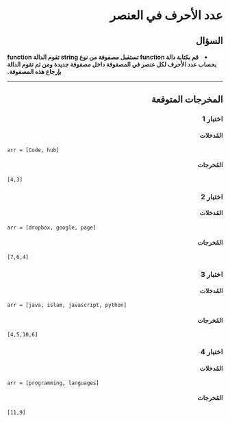 # <div dir="rtl">عدد الأحرف في العنصر</div>

## <div dir="rtl">السؤال</div>

<li dir="rtl">
<b>
قم بكتابة دالة function تستقبل مصفوفة من نوع string تقوم الدالة function بحساب عدد الأحرف لكل عنصر في المصفوفة داخل مصفوفة جديدة ومن ثم تقوم الدالة بإرجاع هذه المصفوفة.
</b>
</li>

---

## <div dir="rtl">المخرجات المتوقعة</div>

### <div dir="rtl">اختبار 1</div>

#### <div dir="rtl">المُدخلات</div>

```text
arr = [Code, hub]
```

#### <div dir="rtl">المُخرجات</div>

```text
[4,3]
```

### <div dir="rtl">اختبار 2</div>

#### <div dir="rtl">المُدخلات</div>

```text
arr = [dropbox, google, page]
```

#### <div dir="rtl">المُخرجات</div>

```text
[7,6,4]
```

### <div dir="rtl">اختبار 3</div>

#### <div dir="rtl">المُدخلات</div>

```text
arr = [java, islam, javascript, python]
```

#### <div dir="rtl">المُخرجات</div>

```text
[4,5,10,6]
```

### <div dir="rtl">اختبار 4</div>

#### <div dir="rtl">المُدخلات</div>

```text
arr = [programming, languages]
```

#### <div dir="rtl">المُخرجات</div>

```text
[11,9]
```